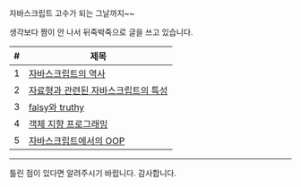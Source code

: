 자바스크립트 고수가 되는 그날까지~~

생각보다 짬이 안 나서 뒤죽박죽으로 글을 쓰고 있습니다.

| #   | 제목                                                                                |
| --- | ----------------------------------------------------------------------------------- |
| 1   | [자바스크립트의 역사](자바스크립트의%20역사.md)                                     |
| 2   | [자료형과 관련된 자바스크립트의 특성](자료형과%20관련된%20자바스크립트의%20특성.md) |
| 3   | [falsy와 truthy](falsy와%20truthy.md)                                               |
| 4   | [객체 지향 프로그래밍](객체%20지향%20프로그래밍.md)                                 |
| 5   | [자바스크립트에서의 OOP](자바스트립트에서의%20OOP.md)                               |

---

틀린 점이 있다면 알려주시기 바랍니다. 감사합니다.
